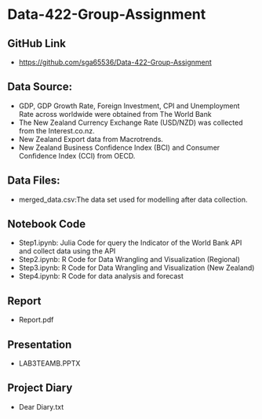 # Data-422-Group-Assignment

## GitHub Link
- https://github.com/sga65536/Data-422-Group-Assignment

## Data Source:	 
- GDP, GDP Growth Rate, Foreign Investment, CPI and Unemployment Rate across worldwide were obtained from The World Bank
- The New Zealand Currency Exchange Rate (USD/NZD) was collected from the Interest.co.nz.
- New Zealand Export data from Macrotrends.
- New Zealand Business Confidence Index (BCI) and Consumer Confidence Index (CCI) from OECD.

## Data Files:
- merged_data.csv:The data set used for modelling after data collection.

## Notebook Code
- Step1.ipynb: Julia Code for query the Indicator of the World Bank API and collect data using the API
- Step2.ipynb: R Code for Data Wrangling and Visualization (Regional)
- Step3.ipynb: R Code for Data Wrangling and Visualization (New Zealand)
- Step4.ipynb: R Code for data analysis and forecast

## Report
- Report.pdf

## Presentation
- LAB3TEAMB.PPTX

## Project Diary 
- Dear Diary.txt
